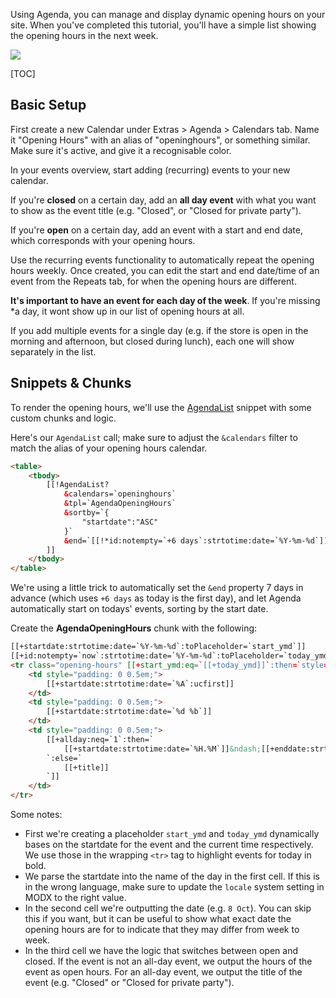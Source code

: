 Using Agenda, you can manage and display dynamic opening hours on your site.
When you've completed this tutorial, you'll have a simple list showing the
opening hours in the next week.

![](img/opening-hours.jpg)

[TOC]

## Basic Setup

First create a new Calendar under Extras > Agenda > Calendars tab. Name it
"Opening Hours" with an alias of "openinghours", or something similar. Make sure
it's active, and give it a recognisable color.

In your events overview, start adding (recurring) events to your new calendar.

If you're **closed** on a certain day, add an **all day event** with what you
want to show as the event title (e.g. "Closed", or "Closed for private party").

If you're **open** on a certain day, add an event with a start and end date,
which corresponds with your opening hours.

Use the recurring events functionality to automatically repeat the opening hours
weekly. Once created, you can edit the start and end date/time of an event from
the Repeats tab, for when the opening hours are different.

**It's important to have an event for each day of the week**. If you're missing
*a day, it wont show up in our list of opening hours at all.

If you add multiple events for a single day (e.g. if the store is open in the
morning and afternoon, but closed during lunch), each one will show separately
in the list.

## Snippets & Chunks

To render the opening hours, we'll use the
[AgendaList](../04_Snippets/01_AgendaList.md) snippet with some custom chunks and
logic.

Here's our `AgendaList` call; make sure to adjust the `&calendars` filter to
match the alias of your opening hours calendar.

```html
<table>
    <tbody>
        [[!AgendaList? 
            &calendars=`openinghours`
            &tpl=`AgendaOpeningHours`
            &sortby=`{
                "startdate":"ASC"
            }`
            &end=`[[!*id:notempty=`+6 days`:strtotime:date=`%Y-%m-%d`]] 23:59`
        ]]
    </tbody>
</table>
```

We're using a little trick to automatically set the `&end` property 7 days in
advance (which uses `+6 days` as today is the first day), and let Agenda
automatically start on todays' events, sorting by the start date.

Create the **AgendaOpeningHours** chunk with the following:

```html
[[+startdate:strtotime:date=`%Y-%m-%d`:toPlaceholder=`start_ymd`]]
[[+id:notempty=`now`:strtotime:date=`%Y-%m-%d`:toPlaceholder=`today_ymd`]]
<tr class="opening-hours" [[+start_ymd:eq=`[[+today_ymd]]`:then=`style="font-weight: bold;"`:else=``]]>
    <td style="padding: 0 0.5em;">
        [[+startdate:strtotime:date=`%A`:ucfirst]]
    </td>
    <td style="padding: 0 0.5em;">
        [[+startdate:strtotime:date=`%d %b`]]
    </td>
    <td style="padding: 0 0.5em;">
        [[+allday:neq=`1`:then=`
            [[+startdate:strtotime:date=`%H.%M`]]&ndash;[[+enddate:strtotime:date=`%H.%M`]]hr
        `:else=`
            [[+title]]
        `]]
    </td>
</tr>
```

Some notes:

- First we're creating a placeholder `start_ymd` and `today_ymd` dynamically bases on the startdate for the event and the current time respectively. We use those in the wrapping `<tr>` tag to highlight events for today in bold. 
- We parse the startdate into the name of the day in the first cell. If this is in the wrong language, make sure to update the `locale` system setting in MODX to the right value. 
- In the second cell we're outputting the date (e.g. `8 Oct`). You can skip this if you want, but it can be useful to show what exact date the opening hours are for to indicate that they may differ from week to week.
- In the third cell we have the logic that switches between open and closed. If the event is not an all-day event, we output the hours of the event as open hours. For an all-day event, we output the title of the event (e.g. "Closed" or "Closed for private party"). 

